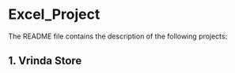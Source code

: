 # Excel_Project
The README file contains the description of the following projects:

## 1. Vrinda Store 
